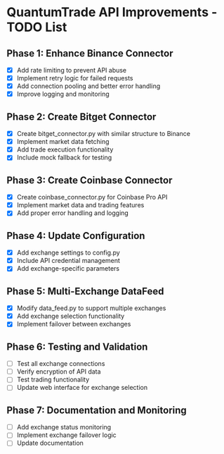 # QuantumTrade API Improvements - TODO List

## Phase 1: Enhance Binance Connector
- [x] Add rate limiting to prevent API abuse
- [x] Implement retry logic for failed requests
- [x] Add connection pooling and better error handling
- [x] Improve logging and monitoring

## Phase 2: Create Bitget Connector
- [x] Create bitget_connector.py with similar structure to Binance
- [x] Implement market data fetching
- [x] Add trade execution functionality
- [x] Include mock fallback for testing

## Phase 3: Create Coinbase Connector
- [x] Create coinbase_connector.py for Coinbase Pro API
- [x] Implement market data and trading features
- [x] Add proper error handling and logging

## Phase 4: Update Configuration
- [x] Add exchange settings to config.py
- [x] Include API credential management
- [x] Add exchange-specific parameters

## Phase 5: Multi-Exchange DataFeed
- [x] Modify data_feed.py to support multiple exchanges
- [x] Add exchange selection functionality
- [x] Implement failover between exchanges

## Phase 6: Testing and Validation
- [ ] Test all exchange connections
- [ ] Verify encryption of API data
- [ ] Test trading functionality
- [ ] Update web interface for exchange selection

## Phase 7: Documentation and Monitoring
- [ ] Add exchange status monitoring
- [ ] Implement exchange failover logic
- [ ] Update documentation
